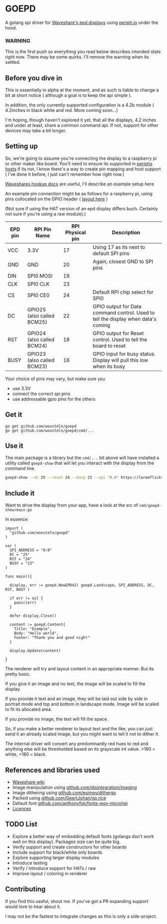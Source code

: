 GOEPD
=====

A golang spi driver for [Waveshare's epd displays](https://www.waveshare.com/product/displays/e-paper.htm)
using [periph.io](https://periph.io/) under the hood.

### WARNING

This is the first push so everything you read below describes intended state right now.
There may be some quirks. I'll remove the warning when its settled.

Before you dive in
------------------

This is essentially in alpha at the moment, and as such is liable to change a bit at short
notice ( although a goal is to keep the api simple ).

In addition, the only currently supported configuration is a 4.2b module ( 4.2inches in black white
and red. More coming soon...)

I'm hoping, though haven't explored it yet, that all the displays, 4.2 inches and under at least,
share a common command api. If not, support for other devices may take a bit longer.

Setting up
----------

So, we're going to assume you're connecting the display to a raspberry pi or other
maker like board. You'll need to ensure its supported in [periphs hosts](https://godoc.org/periph.io/x/periph/host)
if its not, I know there's a way to create pin mapping and host support
( I've done it before, I just can't remember how right now.)

[Waveshares hookup docs](https://www.waveshare.com/wiki/4.2inch_e-Paper_Module)
are useful, I'll describe an example setup here

An example pin connection might be as follows for a raspberry pi,
using pins collocated on the GPIO header ( [layout here](https://pinout.xyz/pinout/spi) )

(Not sure if using the HAT version of an epd display differs buch. Certainly not sure if you're
using a raw module).)

| EPD pin |        RPI Pin Name        | RPI Physical pin |                                    Description                                    |
| ------- | -------------------------- | ---------------- | --------------------------------------------------------------------------------- |
| VCC     | 3.3V                       | 17               | Using 17 as its next to default SPI pins                                          |
| GND     | GND                        | 20               | Again, closest GND to SPI pins                                                    |
| DIN     | SPI0 MOSI                  | 19               |                                                                                   |
| CLK     | SPI0 CLK                   | 23               |                                                                                   |
| CS      | SPI0 CE0                   | 24               | Default RPI chip select for SPI0                                                  |
| DC      | GPIO25 (also called BCM25) | 22               | GPIO output for Data command control. Used to tell the display when data's coming |
| RST     | GPIO24 (also called BCM24) | 18               | GPIO output for Reset control. Used to tell the board to reset                    |
| BUSY    | GPIO23 (also called BCM23) | 16               | GPIO input for busy status. Display will pull this low when its busy              |

Your choice of pins may vary, but make sure you

- use 3.3V
- connect the correct spi pins
- use addressable gpio pins for the others

Get it
------

```
go get github.com/woosteln/goepd
go get github.com/woosteln/goepd/cmd/...
```

Use it
------

The main package is a library but the `cmd/...` bit above will have installed
a utility called `goepd-show` that will let you interact with the display 
from the command line.

```bash
goepd-show --dc 25 --reset 24 --busy 23 --spi "0.0" https://loremflickr.com/400/300
```

Include it
----------

Want to drive the display from your app, have a look at the src of `cmd/goepd-show/main.go`

In essence:

```
import (
  "github.com/woosteln/goepd"
)

var (
  SPI_ADDRESS = "0:0"
  DC = "25"
  RST = "24"
  BUSY = "23"
)

func main(){

  display, err := goepd.NewEPD42( goepd.Landscape, SPI_ADDRESS, DC, RST, BUSY )
  
  if err != nil {
    panic(err)
  }

  defer display.Close()

  content := goepd.Content{
    Title: "Example",
    Body: "Hello world",
    Footer: "Thank you and good night"
  }

  display.Update(content)

}
```

The renderer will try and layout content in an appropriate manner. But its pretty basic.

If you give it an image and no text, the image will be scaled to fill the display.

If you provide it text and an image, they will be laid out side by side in portrait mode
and top and bottom in landscape mode. Image will be scaled to fit its allocated area.

If you provide no image, the text will fill the space.

So, if you make a better renderer to layout text and the like, you can just send it an
already scaled image, but you might want to tell it not to dither it.

The internal driver will convert any predominantly red hues to red and anything else
will be thresholded based on its grayscale int value. >180 = white, <180 = black.

References and libraries used
-----------------------------

- [Waveshare wiki](https://www.waveshare.com/wiki/4.2inch_e-Paper_Module)
- Image manipulation using [github.com/disintegration/imaging](http://github.com/disintegration/imaging)
- Image dithering using [github.com/esimov/dithergo](https://github.com/esimov/dithergo)
- Packed using [github.com/GeertJohan/go.rice](https://github.com/GeertJohan/go.rice)
- Default font [github.com/anthonyfok/fonts-wqy-microhei](https://github.com/anthonyfok/fonts-wqy-microhei)
- [Licences](./licenses)

TODO List
---------

- Explore a better way of embedding default fonts (golangs don't work well on this display). Packages size can be quite big.
- Verify support and create constructors for other boards
- Include support for black/white only boards
- Explore supporting larger display modules
- Introduce testing
- Verify / introduce support for HATs / raw
- Improve layout / coloring in renderer

Contributing
------------

If you find this useful, shout me. If you've got a PR expanding support would love to hear about it.

I may not be the fastest to integrate changes as this is only a side-project.